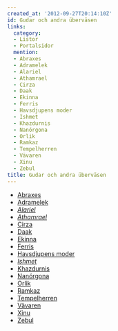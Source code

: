 ```yaml
---
created_at: '2012-09-27T20:14:10Z'
id: Gudar och andra überväsen
links:
  category:
  - Listor
  - Portalsidor
  mention:
  - Abraxes
  - Adramelek
  - Alariel
  - Athamrael
  - Cirza
  - Daak
  - Ekinna
  - Ferris
  - Havsdjupens moder
  - Ishmet
  - Khazdurnis
  - Nanórgona
  - Orlik
  - Ramkaz
  - Tempelherren
  - Vävaren
  - Xinu
  - Zebul
title: Gudar och andra überväsen
---
```


-   [Abraxes]
-   [Adramelek]
-   *[Alariel]*
-   [*Athamrael*]
-   [Cirza]
-   [Daak]
-   [Ekinna]
-   [Ferris]
-   [Havsdjupens moder]
-   *[Ishmet]*
-   [Khazdurnis]
-   [Nanórgona]
-   [Orlik]
-   [Ramkaz]
-   [Tempelherren]
-   [Vävaren]
-   [Xinu]
-   [Zebul]

  [Abraxes]: Abraxes
  [Adramelek]: Adramelek
  [Alariel]: Alariel
  [*Athamrael*]: Athamrael
  [Cirza]: Cirza
  [Daak]: Daak
  [Ekinna]: Ekinna
  [Ferris]: Ferris
  [Havsdjupens moder]: Havsdjupens_moder
  [Ishmet]: Ishmet
  [Khazdurnis]: Khazdurnis
  [Nanórgona]: Nanórgona
  [Orlik]: Orlik
  [Ramkaz]: Ramkaz
  [Tempelherren]: Tempelherren
  [Vävaren]: Vävaren
  [Xinu]: Xinu
  [Zebul]: Zebul